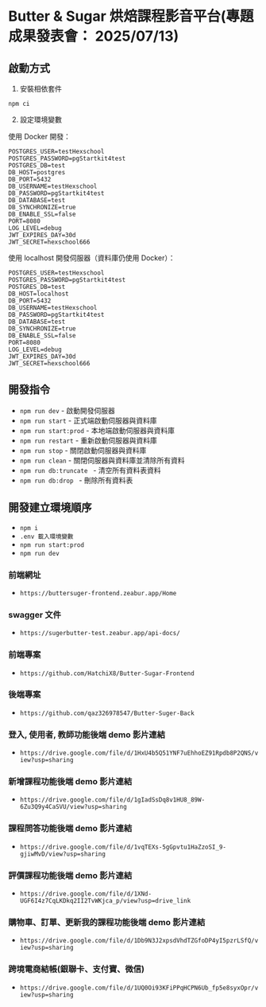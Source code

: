 # Butter & Sugar 烘焙課程影音平台(專題成果發表會： 2025/07/13)

## 啟動方式

1. 安裝相依套件

```
npm ci
```

2. 設定環境變數

使用 Docker 開發：

```
POSTGRES_USER=testHexschool
POSTGRES_PASSWORD=pgStartkit4test
POSTGRES_DB=test
DB_HOST=postgres
DB_PORT=5432
DB_USERNAME=testHexschool
DB_PASSWORD=pgStartkit4test
DB_DATABASE=test
DB_SYNCHRONIZE=true
DB_ENABLE_SSL=false
PORT=8080
LOG_LEVEL=debug
JWT_EXPIRES_DAY=30d
JWT_SECRET=hexschool666
```

使用 localhost 開發伺服器（資料庫仍使用 Docker）：

```
POSTGRES_USER=testHexschool
POSTGRES_PASSWORD=pgStartkit4test
POSTGRES_DB=test
DB_HOST=localhost
DB_PORT=5432
DB_USERNAME=testHexschool
DB_PASSWORD=pgStartkit4test
DB_DATABASE=test
DB_SYNCHRONIZE=true
DB_ENABLE_SSL=false
PORT=8080
LOG_LEVEL=debug
JWT_EXPIRES_DAY=30d
JWT_SECRET=hexschool666
```

## 開發指令

- `npm run dev` - 啟動開發伺服器
- `npm run start` - 正式端啟動伺服器與資料庫
- `npm run start:prod` - 本地端啟動伺服器與資料庫
- `npm run restart` - 重新啟動伺服器與資料庫
- `npm run stop` - 關閉啟動伺服器與資料庫
- `npm run clean` - 關閉伺服器與資料庫並清除所有資料
- `npm run db:truncate ` - 清空所有資料表資料
- `npm run db:drop ` - 刪除所有資料表

## 開發建立環境順序

- `npm i`
- `.env 載入環境變數`
- `npm run start:prod`
- `npm run dev`

### 前端網址
- `https://buttersuger-frontend.zeabur.app/Home`

### swagger 文件
- `https://sugerbutter-test.zeabur.app/api-docs/`

### 前端專案
- `https://github.com/HatchiX8/Butter-Sugar-Frontend`

### 後端專案
- `https://github.com/qaz326978547/Butter-Suger-Back`

### 登入, 使用者, 教師功能後端 demo 影片連結
- `https://drive.google.com/file/d/1HxU4b5Q51YNF7uEhhoEZ91Rpdb8P2QNS/view?usp=sharing`

### 新增課程功能後端 demo 影片連結
- `https://drive.google.com/file/d/1gIadSsDq8v1HU8_89W-6Zu3Q9y4CaSVU/view?usp=sharing`

### 課程問答功能後端 demo 影片連結
- `https://drive.google.com/file/d/1vqTEXs-5gGpvtu1HaZzoSI_9-gjiwMvD/view?usp=sharing`

### 評價課程功能後端 demo 影片連結
- `https://drive.google.com/file/d/1XNd-UGF6I4z7CqLKDkq2II2TvWKjca_p/view?usp=drive_link`

### 購物車、訂單、更新我的課程功能後端 demo 影片連結
- `https://drive.google.com/file/d/1Db9N3J2xpsdVhdTZGfoDP4yI5pzrLSfQ/view?usp=sharing`

### 跨境電商結帳(銀聯卡、支付寶、微信)
- `https://drive.google.com/file/d/1UQ0Oi93KFiPPqHCPN6Ub_fp5e8syxOpr/view?usp=sharing`

